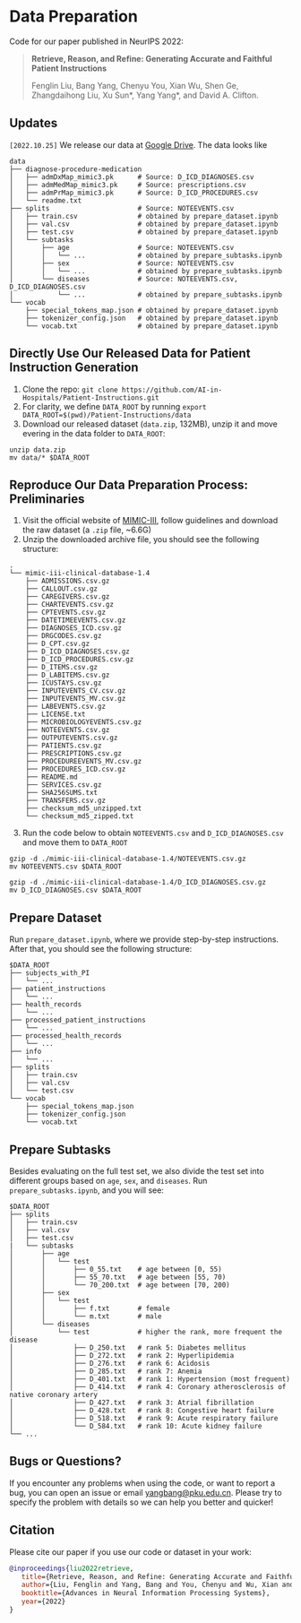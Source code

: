 # Data Preparation

Code for our paper published in NeurIPS 2022:
> **Retrieve, Reason, and Refine: Generating Accurate and Faithful Patient Instructions**
> 
> Fenglin Liu, Bang Yang, Chenyu You, Xian Wu, Shen Ge, Zhangdaihong Liu, Xu Sun*, Yang Yang*, and David A. Clifton.

## Updates
`[2022.10.25]` We release our data at [Google Drive](https://drive.google.com/file/d/1z1SvPDZ_yixuWuzQr9aK7bNPJUq2tEhY/view?usp=sharing). The data looks like
```
data
├── diagnose-procedure-medication
│   ├── admDxMap_mimic3.pk      # Source: D_ICD_DIAGNOSES.csv
│   ├── admMedMap_mimic3.pk     # Source: prescriptions.csv
│   ├── admPrMap_mimic3.pk      # Source: D_ICD_PROCEDURES.csv
│   └── readme.txt
├── splits                      # Source: NOTEEVENTS.csv
│   ├── train.csv               # obtained by prepare_dataset.ipynb
│   ├── val.csv                 # obtained by prepare_dataset.ipynb
│   ├── test.csv                # obtained by prepare_dataset.ipynb
│   └── subtasks                
│       ├── age                 # Source: NOTEEVENTS.csv
│       │   └── ...             # obtained by prepare_subtasks.ipynb
│       ├── sex                 # Source: NOTEEVENTS.csv
│       │   └── ...             # obtained by prepare_subtasks.ipynb
│       └── diseases            # Source: NOTEEVENTS.csv, D_ICD_DIAGNOSES.csv
│           └── ...             # obtained by prepare_subtasks.ipynb
└── vocab                       
    ├── special_tokens_map.json # obtained by prepare_dataset.ipynb
    ├── tokenizer_config.json   # obtained by prepare_dataset.ipynb
    └── vocab.txt               # obtained by prepare_dataset.ipynb
```

## Directly Use Our Released Data for Patient Instruction Generation
1. Clone the repo: `git clone https://github.com/AI-in-Hospitals/Patient-Instructions.git`
2. For clarity, we define `DATA_ROOT` by running `export DATA_ROOT=$(pwd)/Patient-Instructions/data`
3. Download our released dataset (`data.zip`, 132MB), unzip it and move evering in the data folder to `DATA_ROOT`:
```
unzip data.zip
mv data/* $DATA_ROOT
```


## Reproduce Our Data Preparation Process: Preliminaries
1. Visit the official website of [MIMIC-III](https://physionet.org/content/mimiciii/1.4/), follow guidelines and download the raw dataset (a `.zip` file, ~6.6G)
2. Unzip the downloaded archive file, you should see the following structure:
```
.
└── mimic-iii-clinical-database-1.4
    ├── ADMISSIONS.csv.gz
    ├── CALLOUT.csv.gz
    ├── CAREGIVERS.csv.gz
    ├── CHARTEVENTS.csv.gz
    ├── CPTEVENTS.csv.gz
    ├── DATETIMEEVENTS.csv.gz
    ├── DIAGNOSES_ICD.csv.gz
    ├── DRGCODES.csv.gz
    ├── D_CPT.csv.gz
    ├── D_ICD_DIAGNOSES.csv.gz
    ├── D_ICD_PROCEDURES.csv.gz
    ├── D_ITEMS.csv.gz
    ├── D_LABITEMS.csv.gz
    ├── ICUSTAYS.csv.gz
    ├── INPUTEVENTS_CV.csv.gz
    ├── INPUTEVENTS_MV.csv.gz
    ├── LABEVENTS.csv.gz
    ├── LICENSE.txt
    ├── MICROBIOLOGYEVENTS.csv.gz
    ├── NOTEEVENTS.csv.gz
    ├── OUTPUTEVENTS.csv.gz
    ├── PATIENTS.csv.gz
    ├── PRESCRIPTIONS.csv.gz
    ├── PROCEDUREEVENTS_MV.csv.gz
    ├── PROCEDURES_ICD.csv.gz
    ├── README.md
    ├── SERVICES.csv.gz
    ├── SHA256SUMS.txt
    ├── TRANSFERS.csv.gz
    ├── checksum_md5_unzipped.txt
    └── checksum_md5_zipped.txt
```
3. Run the code below to obtain `NOTEEVENTS.csv` and `D_ICD_DIAGNOSES.csv` and move them to `DATA_ROOT`
```
gzip -d ./mimic-iii-clinical-database-1.4/NOTEEVENTS.csv.gz
mv NOTEEVENTS.csv $DATA_ROOT

gzip -d ./mimic-iii-clinical-database-1.4/D_ICD_DIAGNOSES.csv.gz
mv D_ICD_DIAGNOSES.csv $DATA_ROOT
```


## Prepare Dataset

Run `prepare_dataset.ipynb`, where we provide step-by-step instructions. After that, you should see the following structure:
```
$DATA_ROOT
├── subjects_with_PI
│   └── ...
├── patient_instructions
│   └── ...
├── health_records
│   └── ...
├── processed_patient_instructions
│   └── ...
├── processed_health_records
│   └── ...
├── info
│   └── ...
├── splits
│   ├── train.csv
│   ├── val.csv
│   └── test.csv
└── vocab
    ├── special_tokens_map.json
    ├── tokenizer_config.json
    └── vocab.txt
```

## Prepare Subtasks
Besides evaluating on the full test set, we also divide the test set into different groups based on `age`, `sex`, and `diseases`. Run `prepare_subtasks.ipynb`, and you will see:
```
$DATA_ROOT
├── splits
│   ├── train.csv
│   ├── val.csv
│   ├── test.csv
|   └── subtasks                
│       ├── age                 
│       │   └── test
│       │       ├── 0_55.txt    # age between [0, 55)
│       │       ├── 55_70.txt   # age between [55, 70)
│       │       └── 70_200.txt  # age between [70, 200)
│       ├── sex                 
│       │   └── test
│       │       ├── f.txt       # female
│       │       └── m.txt       # male
│       └── diseases            
│           └── test            # higher the rank, more frequent the disease
│               ├── D_250.txt   # rank 5: Diabetes mellitus   
│               ├── D_272.txt   # rank 2: Hyperlipidemia          
│               ├── D_276.txt   # rank 6: Acidosis          
│               ├── D_285.txt   # rank 7: Anemia          
│               ├── D_401.txt   # rank 1: Hypertension (most frequent)        
│               ├── D_414.txt   # rank 4: Coronary atherosclerosis of native coronary artery          
│               ├── D_427.txt   # rank 3: Atrial fibrillation          
│               ├── D_428.txt   # rank 8: Congestive heart failure          
│               ├── D_518.txt   # rank 9: Acute respiratory failure          
│               └── D_584.txt   # rank 10: Acute kidney failure          
└── ...
```

## Bugs or Questions?

If you encounter any problems when using the code, or want to report a bug, you can open an issue or email yangbang@pku.edu.cn. Please try to specify the problem with details so we can help you better and quicker!



## Citation

Please cite our paper if you use our code or dataset in your work:

```bibtex
@inproceedings{liu2022retrieve,
   title={Retrieve, Reason, and Refine: Generating Accurate and Faithful Patient Instructions},
   author={Liu, Fenglin and Yang, Bang and You, Chenyu and Wu, Xian and Ge, Shen and Liu, Zhangdaihong and Sun, Xu and Yang, Yang and Clifton, David A},
   booktitle={Advances in Neural Information Processing Systems},
   year={2022}
}
```
